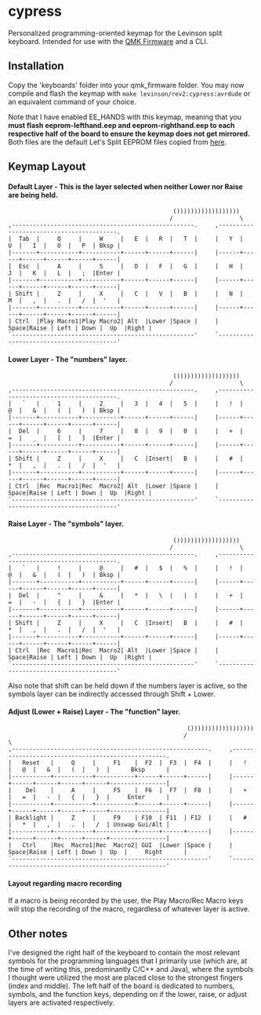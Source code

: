 # cypress
Personalized programming-oriented keymap for the Levinson split keyboard. Intended for use with the [QMK Firmware](https://github.com/qmk/qmk_firmware) and a CLI.

## Installation
Copy the 'keyboards' folder into your qmk_firmware folder. You may now compile and flash the keymap with `make levinson/rev2:cypress:avrdude` or an equivalent command of your choice.

Note that I have enabled EE_HANDS with this keymap, meaning that you **must flash eeprom-lefthand.eep and eeprom-righthand.eep to each respective half of the board to ensure the keymap does not get mirrored.** Both files are the default Let's Split EEPROM files copied from [here](https://github.com/qmk/qmk_firmware/tree/master/keyboards/lets_split). 

## Keymap Layout

#### Default Layer - This is the layer selected when neither Lower nor Raise are being held.
```
                                               ())))))))))))))))))
                                              /                   \
,----------------------------------------------------.     ,-----------------------------------------.
|  Tab  |     Q     |     W     |   E  |   R  |   T  |     |   Y  |   U  |   I  |   O  |   P  | Bksp |
|-------+-----------+-----------+------+------+------|     |------+------+------+------+------+------|
|  Esc  |     A     |     S     |   D  |   F  |   G  |     |   H  |   J  |   K  |   L  |   ;  |Enter |
|-------+-----------+-----------+------+------+------|     |------+------+------+------+------+------|
| Shift |     Z     |     X     |   C  |   V  |   B  |     |   N  |   M  |   ,  |   .  |   /  |  '   |
|-------+-----------+-----------+------+------+------|     |------+------+------+------+------+------|
| Ctrl  |Play Macro1|Play Macro2| Alt  |Lower |Space |     | Space|Raise | Left | Down |  Up  |Right |
`----------------------------------------------------'     `-----------------------------------------'
```

#### Lower Layer - The "numbers" layer.
```
                                               ())))))))))))))))))
                                              /                   \
,----------------------------------------------------.     ,-----------------------------------------.
|   `   |     1     |     2     |   3  |   4  |   5  |     |   !  |   @  |   &  |   (  |   )  | Bksp |
|-------+-----------+-----------+------+------+------|     |------+------+------+------+------+------|
|  Del  |     6     |     7     |   8  |   9  |   0  |     |   +  |   =  |   _  |   [  |   ]  |Enter |
|-------+-----------+-----------+------+------+------|     |------+------+------+------+------+------|
| Shift |     Z     |     X     |   C  |Insert|   B  |     |   #  |   *  |   ,  |   .  |   /  |  '   |
|-------+-----------+-----------+------+------+------|     |------+------+------+------+------+------|
| Ctrl  |Rec  Macro1|Rec  Macro2| Alt  |Lower |Space |     | Space|Raise | Left | Down |  Up  |Right |
`----------------------------------------------------'     `-----------------------------------------'
```

#### Raise Layer - The "symbols" layer.
```
                                               ())))))))))))))))))
                                              /                   \
,----------------------------------------------------.     ,-----------------------------------------.
|   `   |     !     |     @     |   #  |   $  |   %  |     |   !  |   @  |   &  |   (  |   )  | Bksp |
|-------+-----------+-----------+------+------+------|     |------+------+------+------+------+------|
|  Del  |     ^     |     &     |   *  |   \  |   |  |     |   +  |   =  |   -  |   {  |   }  |Enter |
|-------+-----------+-----------+------+------+------|     |------+------+------+------+------+------|
| Shift |     Z     |     X     |   C  |Insert|   B  |     |   #  |   *  |   ,  |   .  |   /  |  '   |
|-------+-----------+-----------+------+------+------|     |------+------+------+------+------+------|
| Ctrl  |Rec  Macro1|Rec  Macro2| Alt  |Lower |Space |     | Space|Raise | Left | Down |  Up  |Right |
`----------------------------------------------------'     `-----------------------------------------'
```
Also note that shift can be held down if the numbers layer is active, so the symbols layer can be indirectly accessed through Shift + Lower. 

#### Adjust (Lower + Raise) Layer - The "function" layer.
```
                                                   ())))))))))))))))))
                                                  /                   \
,--------------------------------------------------------.     ,---------------------------------------------------.
|   Reset   |     Q     |     F1    |  F2  |  F3  |  F4  |     |   !  |   @  |   &  |   (  |   )  |      Bksp      |
|-----------+-----------+-----------+------+------+------|     |------+------+------+------+------+----------------|
|    Del    |     A     |     F5    |  F6  |  F7  |  F8  |     |   +  |   =  |   -  |   {  |   }  |     Enter      |
|-----------+-----------+-----------+------+------+------|     |------+------+------+------+------+----------------|
| Backlight |     Z     |     F9    | F10  | F11  | F12  |     |   #  |   *  |   ,  |   .  |   /  | Unswap Gui/Alt |
|-----------+-----------+-----------+------+------+------|     |------+------+------+------+------+----------------|
|   Ctrl    |Rec  Macro1|Rec  Macro2| GUI  |Lower |Space |     | Space|Raise | Left | Down |  Up  |     Right      |
`--------------------------------------------------------'     `---------------------------------------------------'
```

#### Layout regarding macro recording 
If a macro is being recorded by the user, the Play Macro/Rec Macro keys will stop the recording of the macro, regardless of whatever layer is active.

## Other notes
I've designed the right half of the keyboard to contain the most relevant symbols for the programming languages that I primarily use (which are, at the time of writing this, predominantly C/C++ and Java), where the symbols I thought were utilized the most are placed close to the strongest fingers (index and middle). The left half of the board is dedicated to numbers, symbols, and the function keys, depending on if the lower, raise, or adjust layers are activated respectively.
